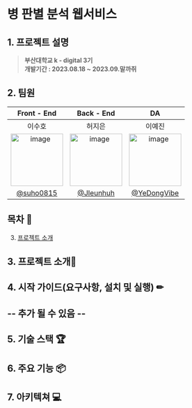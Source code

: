 # __병 판별 분석 웹서비스__  

## 1. 프로젝트 설명  
> **부산대학교 k - digital 3기** <br/> **개발기간 : 2023.08.18 ~ 2023.09.말까쥐**    

## 2. 팀원  
  
|      Front - End       |          Back - End         |          DA         |                                                              
|:------------------------------------------------------------------------------: | :---------------------------------------------------------------------------------------------------------------------------------------------------: | :---------------------------------------------------------------------------------------------------------------------------------------------------: | 
| 이수호 | 허지은 | 이예진 |
|<img width="120" alt="image" src="https://avatars.githubusercontent.com/u/50311505?v=4">|<img width="120" alt="image" src="https://avatars.githubusercontent.com/u/112235808?v=4">|<img width="120" alt="image" src="https://avatars.githubusercontent.com/u/129818886?v=4">| 
|   [@suho0815](https://github.com/suho0815)  |     [@JIeunhuh](https://github.com/JIeunhuh)  |    [@YeDongVibe](https://github.com/YeDongVibe)  |


## 목차 📗
3. [프로젝트 소개](#3-프로젝트-소개📢)

## 3. 프로젝트 소개📢  
 
## 4. 시작 가이드(요구사항, 설치 및 실행) ✏     

## -- 추가 될 수 있음 --  
    
## 5. 기술 스택 🏆  

## 6. 주요 기능 📦  

## 7. 아키텍쳐 💻  